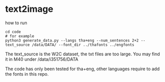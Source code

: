 # text2image
how to run
```
cd code
# for example
python3 generate_data.py --langs tha+eng --num_sentences 2+2 --text_source /data/DATA/ --font_dir ../thafonts ../engfonts
```
The text_source is the W2C dataset, the txt files are too large. You may find it in M40 under /data/i351756/DATA

The code has only been tested for tha+eng, other languages require to add the fonts in this repo.
